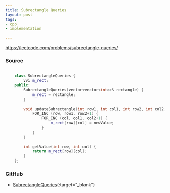 ```yaml
---
title: Subrectangle Queries
layout: post
tags:
- cpp
- implementation

---
```


<https://leetcode.com/problems/subrectangle-queries/>

### Source

```cpp

    class SubrectangleQueries {
        vvi m_rect;
    public:
        SubrectangleQueries(vector<vector<int>>& rectangle) {
            m_rect = rectangle;
        }
        
        void updateSubrectangle(int row1, int col1, int row2, int col2, int newValue) {
            FOR_INC (row, row1, row2+1) {
                FOR_INC (col, col1, col2+1) {
                    m_rect[row][col] = newValue;
                }
            }
        }
        
        int getValue(int row, int col) {
            return m_rect[row][col];
        }
    };

```

### GitHub

- [SubrectangleQueries](<https://github.com/coolwindjo/algoguru/tree/master/_posts/Done/SubrectangleQueries>){:target="_blank"}
